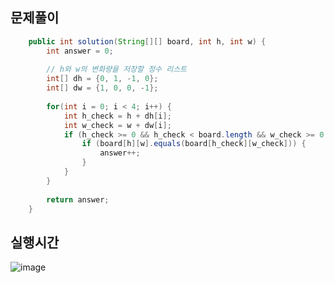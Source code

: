 ## 문제풀이
```java
    public int solution(String[][] board, int h, int w) {
        int answer = 0;
        
        // h와 w의 변화량을 저장할 정수 리스트
        int[] dh = {0, 1, -1, 0};
        int[] dw = {1, 0, 0, -1};
        
        for(int i = 0; i < 4; i++) {
        	int h_check = h + dh[i];
        	int w_check = w + dw[i];
        	if (h_check >= 0 && h_check < board.length && w_check >= 0 && w_check < board.length) {
        		if (board[h][w].equals(board[h_check][w_check])) {
                	answer++;
                }
            }
        }
        
        return answer;
    }
```
## 실행시간
![image](https://github.com/annie9434/CNFCodingTest/assets/68459439/53f9bf86-0bfc-413b-ad36-f64d69ff2694)
